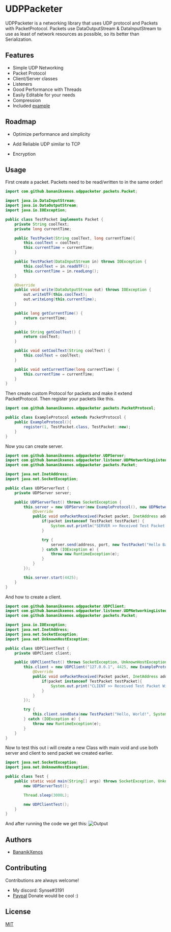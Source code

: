 
# UDPPacketer

UDPPacketer is a networking library that uses UDP protocol and Packets with PacketProtocol.
Packets use DataOutputStream & DataInputStream to use as least of network resources as possible,
so its better than Serialization.


## Features

- Simple UDP Networking
- Packet Protocol
- Client/Server classes
- Listeners
- Good Performance with Threads
- Easily Editable for your needs
- Compression
- Included [example](src/example/)


## Roadmap

- Optimize performance and simplicity

- Add Reliable UDP similar to TCP

- Encryption


## Usage

First create a packet. Packets need to be read/written to in the same order!

```java
import com.github.bananikxenos.udppacketer.packets.Packet;

import java.io.DataInputStream;
import java.io.DataOutputStream;
import java.io.IOException;

public class TestPacket implements Packet {
    private String coolText;
    private long currentTime;

    public TestPacket(String coolText, long currentTime){
        this.coolText = coolText;
        this.currentTime = currentTime;
    }

    public TestPacket(DataInputStream in) throws IOException {
        this.coolText = in.readUTF();
        this.currentTime = in.readLong();
    }

    @Override
    public void write(DataOutputStream out) throws IOException {
        out.writeUTF(this.coolText);
        out.writeLong(this.currentTime);
    }

    public long getCurrentTime() {
        return currentTime;
    }

    public String getCoolText() {
        return coolText;
    }

    public void setCoolText(String coolText) {
        this.coolText = coolText;
    }

    public void setCurrentTime(long currentTime) {
        this.currentTime = currentTime;
    }
}
```

Then create custom Protocol for packets and make it extend PacketProtocol. Then register your packets like this.

```java
import com.github.bananikxenos.udppacketer.packets.PacketProtocol;

public class ExampleProtocol extends PacketProtocol {
    public ExampleProtocol(){
        register(1, TestPacket.class, TestPacket::new);
    }
}
```

Now you can create server.

```java
import com.github.bananikxenos.udppacketer.UDPServer;
import com.github.bananikxenos.udppacketer.listener.UDPNetworkingListener;
import com.github.bananikxenos.udppacketer.packets.Packet;

import java.net.InetAddress;
import java.net.SocketException;

public class UDPServerTest {
    private UDPServer server;

    public UDPServerTest() throws SocketException {
        this.server = new UDPServer(new ExampleProtocol(), new UDPNetworkingListener() {
            @Override
            public void onPacketReceived(Packet packet, InetAddress address, int port) {
                if(packet instanceof TestPacket testPacket) {
                    System.out.println("SERVER >> Received Test Packet With coolString: " + testPacket.getCoolText() + " and Time: " + testPacket.getCurrentTime());
                }

                try {
                    server.send(address, port, new TestPacket("Hello Back!", System.currentTimeMillis()));
                } catch (IOException e) {
                    throw new RuntimeException(e);
                }
            }
        });

        this.server.start(4425);
    }
}
```

And how to create a client.

```java
import com.github.bananikxenos.udppacketer.UDPClient;
import com.github.bananikxenos.udppacketer.listener.UDPNetworkingListener;
import com.github.bananikxenos.udppacketer.packets.Packet;

import java.io.IOException;
import java.net.InetAddress;
import java.net.SocketException;
import java.net.UnknownHostException;

public class UDPClientTest {
    private UDPClient client;

    public UDPClientTest() throws SocketException, UnknownHostException {
        this.client = new UDPClient("127.0.0.1", 4425, new ExampleProtocol(), new UDPNetworkingListener() {
            @Override
            public void onPacketReceived(Packet packet, InetAddress address, int port) {
                if(packet instanceof TestPacket testPacket){
                    System.out.print("CLIENT >> Received Test Packet With coolString: " + testPacket.getCoolText() + " and Time: " + testPacket.getCurrentTime());
                }
            }
        });

        try {
            this.client.sendData(new TestPacket("Hello, World!", System.currentTimeMillis()));
        } catch (IOException e) {
            throw new RuntimeException(e);
        }
    }
}
```

Now to test this out i will create a new Class with main void and use both server and client to send packet we created earlier.

```java
import java.net.SocketException;
import java.net.UnknownHostException;

public class Test {
    public static void main(String[] args) throws SocketException, UnknownHostException, InterruptedException {
        new UDPServerTest();

        Thread.sleep(3000L);

        new UDPClientTest();
    }
}
```

And after running the code we get this:
![Output](https://i.ibb.co/JjfTmZF/output.png)


## Authors

- [BananikXenos](https://github.com/BananikXenos)


## Contributing

Contributions are always welcome!

- My discord: Synse#3191
- [Paypal](https://www.paypal.com/paypalme/scgxenos) Donate would be cool :)


## License

[MIT](https://choosealicense.com/licenses/mit/)


